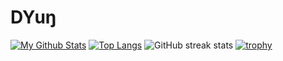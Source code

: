 # DYuŋ
[![My Github Stats](https://github-readme-stats.vercel.app/api?username=DYung26&theme=radical)](https://github.com/DYung26/github-readme-stats)
[![Top Langs](https://github-readme-stats.vercel.app/api/top-langs/?username=DYung26&layout=compact&theme=dark)](https://github.com/DYung26/github-readme-stats)
![GitHub streak stats](https://github-readme-streak-stats.herokuapp.com/?user=DYung26&theme=react)
[![trophy](https://github-profile-trophy.vercel.app/?username=Brainstorma&theme=tokyonight&no-bg=false&no-frame=false&count_private=true)](https://github.com/Brainstorma/Brainstorma)
